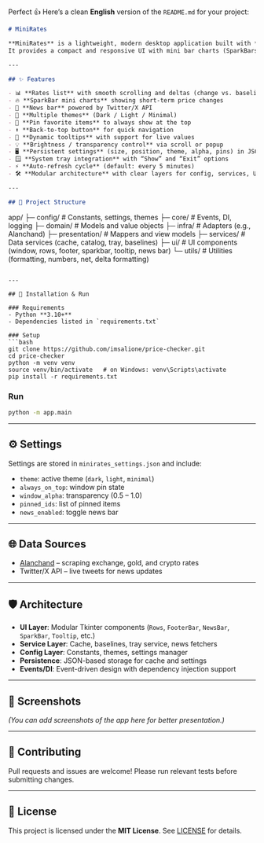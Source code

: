 Perfect 👍 Here’s a clean **English** version of the `README.md` for your project:

```markdown
# MiniRates

**MiniRates** is a lightweight, modern desktop application built with **Python + Tkinter** for live tracking of exchange rates, gold, and cryptocurrencies.  
It provides a compact and responsive UI with mini bar charts (SparkBars), daily baselines, smooth scrolling, dynamic tooltips, adjustable brightness, and multiple themes.

---

## ✨ Features

- 📊 **Rates list** with smooth scrolling and deltas (change vs. baseline)  
- 🔥 **SparkBar mini charts** showing short-term price changes  
- 📰 **News bar** powered by Twitter/X API  
- 🌙 **Multiple themes** (Dark / Light / Minimal)  
- 📌 **Pin favorite items** to always show at the top  
- ⬆️ **Back-to-top button** for quick navigation  
- 🌟 **Dynamic tooltips** with support for live values  
- 💡 **Brightness / transparency control** via scroll or popup  
- 🖥 **Persistent settings** (size, position, theme, alpha, pins) in JSON  
- 🪟 **System tray integration** with “Show” and “Exit” options  
- ⚡ **Auto-refresh cycle** (default: every 5 minutes)  
- 🛠 **Modular architecture** with clear layers for config, services, UI, and utils  

---

## 📂 Project Structure

```

app/
├─ config/          # Constants, settings, themes
├─ core/            # Events, DI, logging
├─ domain/          # Models and value objects
├─ infra/           # Adapters (e.g., Alanchand)
├─ presentation/    # Mappers and view models
├─ services/        # Data services (cache, catalog, tray, baselines)
├─ ui/              # UI components (window, rows, footer, sparkbar, tooltip, news bar)
└─ utils/           # Utilities (formatting, numbers, net, delta formatting)

````

---

## 🚀 Installation & Run

### Requirements
- Python **3.10+**
- Dependencies listed in `requirements.txt`

### Setup
```bash
git clone https://github.com/imsalione/price-checker.git
cd price-checker
python -m venv venv
source venv/bin/activate   # on Windows: venv\Scripts\activate
pip install -r requirements.txt
````

### Run

```bash
python -m app.main
```

---

## ⚙️ Settings

Settings are stored in `minirates_settings.json` and include:

* `theme`: active theme (`dark`, `light`, `minimal`)
* `always_on_top`: window pin state
* `window_alpha`: transparency (0.5 – 1.0)
* `pinned_ids`: list of pinned items
* `news_enabled`: toggle news bar

---

## 🌐 Data Sources

* [Alanchand](https://alanchand.com/) – scraping exchange, gold, and crypto rates
* Twitter/X API – live tweets for news updates

---

## 🛡 Architecture

* **UI Layer**: Modular Tkinter components (`Rows`, `FooterBar`, `NewsBar`, `SparkBar`, `Tooltip`, etc.)
* **Service Layer**: Cache, baselines, tray service, news fetchers
* **Config Layer**: Constants, themes, settings manager
* **Persistence**: JSON-based storage for cache and settings
* **Events/DI**: Event-driven design with dependency injection support

---

## 📸 Screenshots

*(You can add screenshots of the app here for better presentation.)*

---

## 🤝 Contributing

Pull requests and issues are welcome!
Please run relevant tests before submitting changes.

---

## 📜 License

This project is licensed under the **MIT License**.
See [LICENSE](LICENSE) for details.

```

